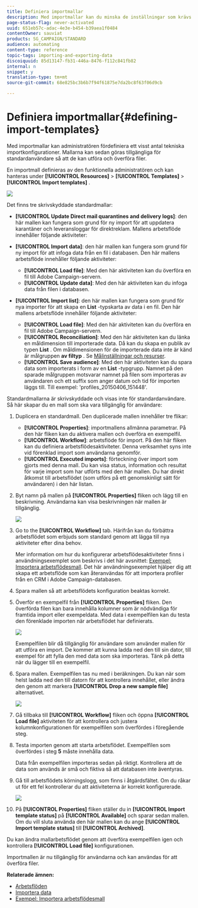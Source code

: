 ```yaml
---
title: Definiera importmallar
description: Med importmallar kan du minska de inställningar som krävs och importera data snabbare.
page-status-flag: never-activated
uuid: 651eb57c-adac-4e3e-b454-b39aea1f0484
contentOwner: sauviat
products: SG_CAMPAIGN/STANDARD
audience: automating
content-type: reference
topic-tags: importing-and-exporting-data
discoiquuid: 85d13147-fb31-446a-8476-f112c841fb82
internal: n
snippet: y
translation-type: tm+mt
source-git-commit: 68e825bc3b6b7f94f61875e7da2bc8f63f06d9cb

---
```



# Definiera importmallar{#defining-import-templates}

Med importmallar kan administratören fördefiniera ett visst antal tekniska importkonfigurationer. Mallarna kan sedan göras tillgängliga för standardanvändare så att de kan utföra och överföra filer.

En importmall definieras av den funktionella administratören och kan hanteras under **[!UICONTROL Resources]** > **[!UICONTROL Templates]** > **[!UICONTROL Import templates]** .

![](assets/import_template_list.png)

Det finns tre skrivskyddade standardmallar:

* **[!UICONTROL Update Direct mail quarantines and delivery logs]**: den här mallen kan fungera som grund för ny import för att uppdatera karantäner och leveransloggar för direktreklam. Mallens arbetsflöde innehåller följande aktiviteter:
* **[!UICONTROL Import data]**: den här mallen kan fungera som grund för ny import för att infoga data från en fil i databasen. Den här mallens arbetsflöde innehåller följande aktiviteter:

   * **[!UICONTROL Load file]**: Med den här aktiviteten kan du överföra en fil till Adobe Campaign-servern.
   * **[!UICONTROL Update data]**: Med den här aktiviteten kan du infoga data från filen i databasen.

* **[!UICONTROL Import list]**: den här mallen kan fungera som grund för nya importer för att skapa en **List** -typskarta av data i en fil. Den här mallens arbetsflöde innehåller följande aktiviteter:

   * **[!UICONTROL Load file]**: Med den här aktiviteten kan du överföra en fil till Adobe Campaign-servern.
   * **[!UICONTROL Reconciliation]**: Med den här aktiviteten kan du länka en måldimension till importerade data. Då kan du skapa en publik av typen **List** . Om måldimensionen för de importerade data inte är känd är målgruppen **av filtyp** . Se [Målinställningar och resurser](../../automating/using/query.md#targeting-dimensions-and-resources).
   * **[!UICONTROL Save audience]**: Med den här aktiviteten kan du spara data som importerats i form av en **List** -typgrupp. Namnet på den sparade målgruppen motsvarar namnet på filen som importeras av användaren och ett suffix som anger datum och tid för importen läggs till. Till exempel: &#39;profiles_20150406_151448&#39;.

Standardmallarna är skrivskyddade och visas inte för standardanvändare. Så här skapar du en mall som ska vara tillgänglig för användare:

1. Duplicera en standardmall. Den duplicerade mallen innehåller tre flikar:

   * **[!UICONTROL Properties]**: importmallens allmänna parametrar. På den här fliken kan du aktivera mallen och överföra en exempelfil.
   * **[!UICONTROL Workflow]**: arbetsflöde för import. På den här fliken kan du definiera arbetsflödesaktiviteter. Denna verksamhet syns inte vid förenklad import som användarna genomför.
   * **[!UICONTROL Executed imports]**: förteckning över import som gjorts med denna mall. Du kan visa status, information och resultat för varje import som har utförts med den här mallen. Du har direkt åtkomst till arbetsflödet (som utförs på ett genomskinligt sätt för användaren) i den här listan.

1. Byt namn på mallen på **[!UICONTROL Properties]** fliken och lägg till en beskrivning. Användarna kan visa beskrivningen när mallen är tillgänglig.

   ![](assets/simplified_import_model1.png)

1. Go to the **[!UICONTROL Workflow]** tab. Härifrån kan du förbättra arbetsflödet som erbjuds som standard genom att lägga till nya aktiviteter efter dina behov.

   Mer information om hur du konfigurerar arbetsflödesaktiviteter finns i användningsexemplet som beskrivs i det här avsnittet: [Exempel: Importera arbetsflödesmall](../../automating/using/importing-data.md#example--import-workflow-template). Det här användningsexemplet hjälper dig att skapa ett arbetsflöde som kan återanvändas för att importera profiler från en CRM i Adobe Campaign-databasen.

1. Spara mallen så att arbetsflödets konfiguration beaktas korrekt.
1. Överför en exempelfil från **[!UICONTROL Properties]** fliken. Den överförda filen kan bara innehålla kolumner som är nödvändiga för framtida import eller exempeldata. Med data i exempelfilen kan du testa den förenklade importen när arbetsflödet har definierats.

   ![](assets/import_template_sample.png)

   Exempelfilen blir då tillgänglig för användare som använder mallen för att utföra en import. De kommer att kunna ladda ned den till sin dator, till exempel för att fylla den med data som ska importeras. Tänk på detta när du lägger till en exempelfil.

1. Spara mallen. Exempelfilen tas nu med i beräkningen. Du kan när som helst ladda ned den till datorn för att kontrollera innehållet, eller ändra den genom att markera **[!UICONTROL Drop a new sample file]** alternativet.

   ![](assets/simplified_import_model2.png)

1. Gå tillbaka till **[!UICONTROL Workflow]** fliken och öppna **[!UICONTROL Load file]** aktiviteten för att kontrollera och justera kolumnkonfigurationen för exempelfilen som överfördes i föregående steg.
1. Testa importen genom att starta arbetsflödet. Exempelfilen som överfördes i steg **5** måste innehålla data.

   Data från exempelfilen importeras sedan på riktigt. Kontrollera att de data som används är små och fiktiva så att databasen inte äventyras.

1. Gå till arbetsflödets körningslogg, som finns i åtgärdsfältet. Om du råkar ut för ett fel kontrollerar du att aktiviteterna är korrekt konfigurerade.

   ![](assets/simplified_import_model3.png)

1. På **[!UICONTROL Properties]** fliken ställer du in **[!UICONTROL Import template status]** på **[!UICONTROL Available]** och sparar sedan mallen. Om du vill sluta använda den här mallen kan du ange **[!UICONTROL Import template status]** till **[!UICONTROL Archived]**.

Du kan ändra mallarbetsflödet genom att överföra exempelfilen igen och kontrollera **[!UICONTROL Load file]** konfigurationen.

Importmallen är nu tillgänglig för användarna och kan användas för att överföra filer.

**Relaterade ämnen:**

* [Arbetsflöden](../../automating/using/get-started-workflows.md)
* [Importera data](../../automating/using/importing-data.md)
* [Exempel: Importera arbetsflödesmall](../../automating/using/importing-data.md#example--import-workflow-template)

